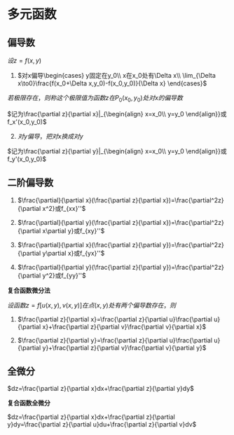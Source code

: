 # 多元函数

## 偏导数
$设z=f(x,y)$

1. $对x偏导\begin{cases}
  y固定在y_0\\
  x在x_0处有\Delta x\\
  \lim_{\Delta x\to0}\frac{f(x_0+\Delta x,y_0)-f(x_0,y_0)}{\Delta x}
\end{cases}$

$若极限存在，则称这个极限值为函数z在P_0(x_0,y_0)处对x的偏导数$

$记为\frac{\partial z}{\partial x}|_{\begin{align}
  x=x_0\\
  y=y_0
\end{align}}或f_x'(x_0,y_0)$

2. $对y偏导，把对x换成对y$
   
$记为\frac{\partial z}{\partial y}|_{\begin{align}
  x=x_0\\
  y=y_0
\end{align}}或f_y'(x_0,y_0)$

## 二阶偏导数
1. $\frac{\partial}{\partial x}(\frac{\partial z}{\partial x})=\frac{\partial^2z}{\partial x^2}或f_{xx}''$
   
2. $\frac{\partial}{\partial y}(\frac{\partial z}{\partial x})=\frac{\partial^2z}{\partial x\partial y}或f_{xy}''$

3. $\frac{\partial}{\partial x}(\frac{\partial z}{\partial y})=\frac{\partial^2z}{\partial y\partial x}或f_{yx}''$

4. $\frac{\partial}{\partial y}(\frac{\partial z}{\partial y})=\frac{\partial^2z}{\partial y^2}或f_{yy}''$

**复合函数微分法**

$设函数z=f[u(x,y),v(x,y)]在点(x,y)处有两个偏导数存在，则$

1. $\frac{\partial z}{\partial x}=\frac{\partial z}{\partial u}\frac{\partial u}{\partial x}+\frac{\partial z}{\partial v}\frac{\partial v}{\partial x}$

2. $\frac{\partial z}{\partial y}=\frac{\partial z}{\partial u}\frac{\partial u}{\partial y}+\frac{\partial z}{\partial v}\frac{\partial v}{\partial y}$  

## 全微分
$dz=\frac{\partial z}{\partial x}dx+\frac{\partial z}{\partial y}dy$

**复合函数全微分**

$dz=\frac{\partial z}{\partial x}dx+\frac{\partial z}{\partial y}dy=\frac{\partial z}{\partial u}du+\frac{\partial z}{\partial v}dv$